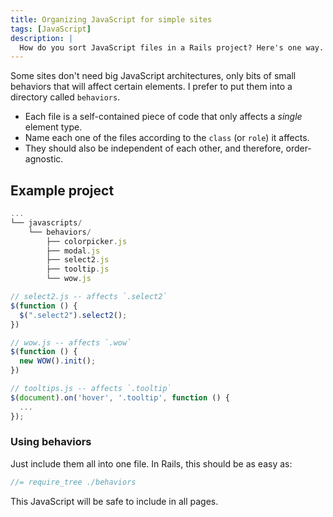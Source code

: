 ```yaml
---
title: Organizing JavaScript for simple sites
tags: [JavaScript]
description: |
  How do you sort JavaScript files in a Rails project? Here's one way.
---
```


Some sites don't need big JavaScript architectures, only bits of small behaviors that will affect certain elements. I prefer to put them into a directory called `behaviors`.

* Each file is a self-contained piece of code that only affects a *single* element type.
* Name each one of the files according to the `class` (or `role`) it affects.
* They should also be independent of each other, and therefore, order-agnostic.

## Example project

```js
...
└── javascripts/
    └── behaviors/
        ├── colorpicker.js
        ├── modal.js
        ├── select2.js
        ├── tooltip.js
        └── wow.js
```

```js
// select2.js -- affects `.select2`
$(function () {
  $(".select2").select2();
})
```

```js
// wow.js -- affects `.wow`
$(function () {
  new WOW().init();
})
```

```js
// tooltips.js -- affects `.tooltip`
$(document).on('hover', '.tooltip', function () {
  ...
});
```

### Using behaviors
Just include them all into one file. In Rails, this should be as easy as:

```js
//= require_tree ./behaviors
```

This JavaScript will be safe to include in all pages.
